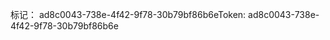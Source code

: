 <span data-ttu-id="73be0-101">标记： ad8c0043-738e-4f42-9f78-30b79bf86b6e</span><span class="sxs-lookup"><span data-stu-id="73be0-101">Token: ad8c0043-738e-4f42-9f78-30b79bf86b6e</span></span>